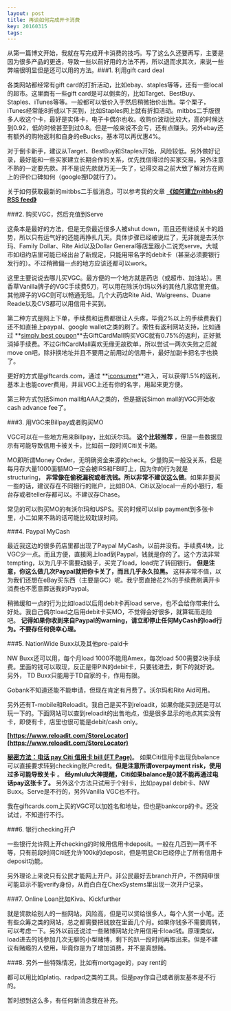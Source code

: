 ```yaml
---
layout: post
title: 再谈如何完成开卡消费
key: 20160315
tags:
---
```


从第一篇博文开始，我就在写完成开卡消费的技巧。写了这么久还要再写，主要是因为很多产品的更迭，导致一些以前好用的方法不再，所以退而求其次，来说一些弊端很明显但是还可以用的方法。###1. 利用gift card deal

各类网站都经常有gift card的打折活动，比如ebay、staples等等，还有一些local的超市。这里面有一些gift card是可以倒卖的，比如Target、BestBuy、Staples、iTunes等等。一般都可以低价入手然后稍微抬价出售。举个栗子，iTunes经常能8折或以下买到，比如Staples网上就有折扣活动。mitbbs二手版很多人收这个卡，最好是实体卡，电子卡偶尔也收。收购价波动比较大，高的时候达到0.92，低的时候甚至到过0.8。但是一般来说不会亏，还有点赚头。另外ebay还有额外的购物返利和自身的eBucks，基本可以再优惠4%。

对于倒卡新手，建议从Target、BestBuy和Staples开始，风险较低。另外做好记录，最好能和一些买家建立长期合作的关系，优先找信得过的买家交易。另外注意不熟的一定要先款。并不是说先款就万无一失了，记得交易之前大致了解对方在网上的评价口碑如何（google搜ID就行了）。

关于如何获取最新的mitbbs二手版消息，可以参考我的文章
**[《如何建立mitbbs的RSS feed》](https://willguxy.wordpress.com/2016/01/10/%E5%A6%82%E4%BD%95%E5%BB%BA%E7%AB%8Bmitbbs%E7%9A%84rss-feed/)**

###2. 购买VGC，然后充值到Serve

这条本是最好的方法，但是无奈最近很多人被shut down，而且还有继续关卡的趋势，所以只有运气好的还能再挣扎几天。具体步骤已经被说烂了，无非就是去沃尔玛、Family Dollar、Rite Aid以及Dollar General等店里跟小二说充serve。大城市如纽约店里可能已经出台了新规定，只能用带名字的debit卡（甚至必须要银行发行的）。不过稍微偏一点的地方应该还都可以work。

这里主要说说去哪儿买VGC。最方便的一个地方就是药店（或超市、加油站）。黑香草Vanilla牌子的VGC手续费5刀，可以用在除沃尔玛以外的其他几家店里充值。其他牌子的VGC则可以畅通无阻。几个大药店Rite Aid、Walgreens、Duane Reade以及CVS都可以用信用卡买到。

第二种方式是网上下单，手续费和运费都很让人头疼，毕竟2%以上的手续费我们还不如直接上paypal、google wallet之类的刷了。索性有返利网站支持，比如通过
**[simply best coupon](https://www.simplybestcoupons.com/?refid=49191)**去GiftCardMall购买VGC就有0.75%的返利，正好抵消掉手续费。不过GiftCardMall喜欢无缘无故砍单，所以尝试一两次失败之后就move on吧，除非换地址并且不要用之前用过的信用卡，最好加副卡把名字也换了。

更好的方式是giftcards.com，通过
**[iconsumer](http://www.iconsumer.com/IOBHTkl)**进入，可以获得1.5%的返利，基本上也能cover费用，并且VGC上还有你的名字，用起来更方便。

第三种方式包括Simon mall和AAA之类的，但是据说Simon mall的VGC开始收cash advance fee了。

###3. 用VGC来Billpay或者购买MO

VGC可以在一些地方用来Billpay，比如沃尔玛。
**这个比较推荐**
，但是一些数据显示有可能导致信用卡被关卡，比如前一段时间Citi关卡潮。

MO即所谓Money Order，无明确资金来源的check。少量购买一般没关系，但是每月存大量1000面额MO一定会被IRS和FBI盯上，因为你的行为就是structuring，
**非常像在偷税漏税或者洗钱。所以非常不建议这么做**。如果非要买一些的话，建议存在不同银行的账户，比如BOA、Citi以及local一点的小银行，柜台存或者teller存都可以。不建议存Chase。

常见的可以购买MO的有沃尔玛和USPS。买的时候可以slip payment到多张卡里，小二如果不熟的话可能比较耽误时间。

###4. Paypal MyCash

最近我这边的很多药店里都出现了Paypal MyCash，以前并没有。手续费4块，比VGC少一点。而且方便，直接网上load到Paypal，钱就是你的了。这个方法非常tempting，以为几乎不需要动脑子，买完了load，load完了转回银行。
**但是注意，你这么做几次Paypal就把你卡关了，而且几乎永久拉黑。**
这样非常不值，以为我们还想在eBay买东西（主要是GC）呢。我宁愿直接花2%的手续费刷满开卡消费也不愿意葬送我的Paypal。

稍微缓和一点的行为比如load以后用debit卡再load serve，也不会给你带来什么好处。我自己偶尔load之后用debit卡买MO，不觉得会好很多，就算铤而走险吧。
**记得如果你收到来自Paypal的warning，请立即停止任何MyCash的load行为。不要存任何侥幸心理。**


###5. NationWide Buxx以及其他pre-paid卡

NW Buxx还可以用，每个月load 1000不能用Amex，每次load 500需要2块手续费。里面的钱可以取现，反正是带PIN的debit卡，只要钱进去，剩下的就好说。另外，
TD Buxx只能用于TD自家的卡，作用有限。

Gobank不知道还能不能申请，但现在肯定有月费了。沃尔玛和Rite Aid可用。

另外还有T-mobile和Reloadit。我自己是买不到reloadit，如果你能买到还是可以玩一下的。下面网站可以查到reloadit的出售地点，但是很多显示的地点其实没有卡，即使有卡，店里也很可能是debit/cash only。


**[https://www.reloadit.com/StoreLocator](https://www.reloadit.com/StoreLocator)**


**[秘密方法：电话 pay Citi 信用卡 bill (FT Page)](http://www.flyertalk.com/forum/manufactured-spending/1550209-paying-citi-cards-debit-cards-including-prepaid-debit-cards.html)**。
如果Citi信用卡出现负balance可以直接要求转到checking账户credit。**但是注意所谓overpayment risk，使用过多可能导致关卡**
。
**经ymlulu大神提醒，Citi如果balance是0就不能再通过电话pay这张卡了。**
另外这个方法只试用于个别卡，比如paypal debit卡、NW Buxx。Serve是不行的，另外Vanilla VGC也不行。


我在giftcards.com上买的VGC可以加姓名和地址，但也是bankcorp的卡。还没试过，不知道行不行。

###6. 银行checking开户

一些银行允许网上开checking的时候用信用卡deposit。一般在几百到一两千不等，只有前段时间Citi还允许100k的deposit，但是明显Citi已经停止了所有信用卡deposit功能。

另外理论上来说只有公民才能网上开户。非公民最好去branch开户，不然网申很可能显示不能verify身份，从而白白在ChexSystems里出现一次开户记录。

###7. Online Loan比如Kiva、Kickfurther

就是贷款给别人的一些网站。风险高，但是可以贷给很多人，每个人贷一小笔。还有些众筹之类的网站，总之都需要把钱放在里面几个月。如果你钱多不需要周转，可以考虑一下。另外以前还说过一些赌博网站允许用信用卡load钱。原理类似，load进去的钱参加几次无聊的小型赌博，剩下的趴一段时间再取出来。但是不建议有赌瘾的人使用，毕竟你是为了增加消费，并不是真想赌。

###8. 另外一些特殊情况，比如有mortgage的，pay rent的

都可以用比如platiq、radpad之类的工具。但是pay你自己或者朋友基本是不行的。

暂时想到这么多，有任何新消息我在补充。

 